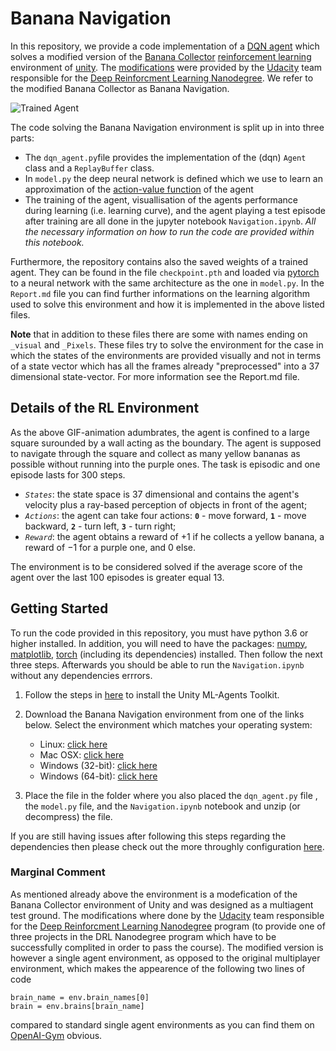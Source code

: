 [//]: # (Image References)

[image1]: https://user-images.githubusercontent.com/10624937/42135619-d90f2f28-7d12-11e8-8823-82b970a54d7e.gif "Trained Agent"

# Banana Navigation

In this repository, we provide a code implementation of a [DQN agent](https://www.nature.com/articles/nature14236) which solves a modified version of the [Banana Collector](https://youtu.be/heVMs3t9qSk) [reinforcement learning](https://en.wikipedia.org/wiki/Reinforcement_learning) environment of [unity](unity3d.com). The [modifications](https://github.com/udacity/deep-reinforcement-learning/tree/master/p1_navigation) were provided by the [Udacity](https://eu.udacity.com/) team responsible for the [Deep Reinforcment Learning Nanodegree](https://www.udacity.com/course/deep-reinforcement-learning-nanodegree--nd893). We refer to the modified Banana Collector as Banana Navigation. 

![Trained Agent][image1]

The code solving the Banana Navigation environment is split up in into three parts:
* The `dqn_agent.py`file provides the implementation of the (dqn) `Agent` class and  a `ReplayBuffer` class.
* In `model.py` the deep neural network is defined which we use to learn an approximation of the [action-value function](https://en.wikipedia.org/wiki/Reinforcement_learning) of the agent
* The training of the agent, visuallisation of the agents performance during learning (i.e. learning curve), and the agent playing a test episode after training are all done in the jupyter notebook `Navigation.ipynb`. _All the necessary information on how to run the code are provided within this notebook._

Furthermore, the repository contains also the saved weights of a trained agent. They can be found in the file `checkpoint.pth` and loaded via [pytorch](pytorch.org) to a neural network with the same architecture as the one in `model.py`. In the `Report.md` file you can find further informations on the learning algorithm used to solve this environment and how it is implemented in the above listed files.



**Note** that in addition to these files there are some with names ending on `_visual` and `_Pixels`. These files try to solve the environment for the case in which the states of the environments are provided visually and not in terms of a state vector which has all the frames already "preprocessed" into a 37 dimensional state-vector. For more information see the Report.md file.


## Details of the RL Environment

As the above GIF-animation adumbrates, the agent is confined to a large square surounded by a wall acting as the boundary. The agent is supposed to navigate through the square and collect as many yellow bananas as possible without running into the purple ones. The task is episodic and one episode lasts for 300 steps.

* _`States`_: the state space is 37 dimensional and contains the agent's velocity plus a ray-based perception of objects in front of the agent;
* _`Actions`_: the agent can take four actions: __`0`__ - move forward, __`1`__ - move backward, __`2`__ - turn left, __`3`__ - turn right;
* _`Reward`_: the agent obtains a reward of $+1$ if he collects a yellow banana, a reward of $-1$ for a purple one, and $0$ else.

The environment is to be considered solved if the average score of the agent over the last 100 episodes is greater equal 13.


## Getting Started

To run the code provided in this repository, you must have python 3.6 or higher installed. In addition, you will need to have the packages: [numpy](http://www.numpy.org/), [matplotlib](https://matplotlib.org/), [torch](https://pytorch.org/) (including its dependencies) installed. Then follow the next three steps. Afterwards you should be able to run the `Navigation.ipynb` without any dependencies errrors.

1. Follow the steps in [here](https://github.com/Unity-Technologies/ml-agents/blob/master/docs/Installation.md) to install the Unity ML-Agents Toolkit.
2. Download the Banana Navigation environment from one of the links below.  Select the environment which matches your operating system:
    - Linux: [click here](https://s3-us-west-1.amazonaws.com/udacity-drlnd/P1/Banana/Banana_Linux.zip)
    - Mac OSX: [click here](https://s3-us-west-1.amazonaws.com/udacity-drlnd/P1/Banana/Banana.app.zip)
    - Windows (32-bit): [click here](https://s3-us-west-1.amazonaws.com/udacity-drlnd/P1/Banana/Banana_Windows_x86.zip)
    - Windows (64-bit): [click here](https://s3-us-west-1.amazonaws.com/udacity-drlnd/P1/Banana/Banana_Windows_x86_64.zip)
    
3. Place the file in the folder where you also placed the `dqn_agent.py` file , the `model.py` file, and the `Navigation.ipynb` notebook and unzip (or decompress) the file.

If you are still having issues after following this steps regarding the dependencies then please check out the more throughly configuration [here](https://github.com/udacity/deep-reinforcement-learning#dependencies).


### Marginal Comment

As mentioned already above the environment is a modefication of the Banana Collector environment of Unity and was designed as a multiagent test ground. The modifications where done by the [Udacity](https://eu.udacity.com/) team responsible for the [Deep Reinforcment Learning Nanodegree](https://www.udacity.com/course/deep-reinforcement-learning-nanodegree--nd893) program (to provide one of three projects in the DRL Nanodegree program which have to be successfully complited in order to pass the course). The modified version is however a single agent environment, as opposed to the original multiplayer environment, which makes the appearence of the following two lines of code
```
brain_name = env.brain_names[0]
brain = env.brains[brain_name]
```
compared to standard single agent environments as you can find them on [OpenAI-Gym](https://gym.openai.com/) obvious.
